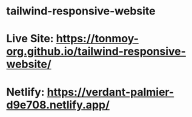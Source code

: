 # tailwind-responsive-website
# Live Site: https://tonmoy-org.github.io/tailwind-responsive-website/
# Netlify: https://verdant-palmier-d9e708.netlify.app/
